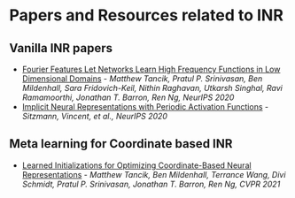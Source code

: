 # Papers and Resources related to INR

## Vanilla INR papers
* [Fourier Features Let Networks Learn High Frequency Functions in Low Dimensional Domains](https://bmild.github.io/fourfeat/) - *Matthew Tancik, Pratul P. Srinivasan, Ben Mildenhall, Sara Fridovich-Keil, Nithin Raghavan, Utkarsh Singhal, Ravi Ramamoorthi, Jonathan T. Barron, Ren Ng, NeurIPS 2020*
* [Implicit Neural Representations with Periodic Activation Functions](https://www.vincentsitzmann.com/siren/) - *Sitzmann, Vincent, et al., NeurIPS 2020*

## Meta learning for Coordinate based INR
* [Learned Initializations for Optimizing Coordinate-Based Neural Representations](https://www.matthewtancik.com/learnit) - *Matthew Tancik, Ben Mildenhall, Terrance Wang, Divi Schmidt, Pratul P. Srinivasan, Jonathan T. Barron, Ren Ng, CVPR 2021*


